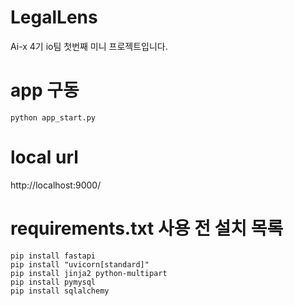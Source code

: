 # LegalLens
Ai-x 4기 io팀 첫번째 미니 프로젝트입니다.


# app 구동
```
python app_start.py
```

# local url
http://localhost:9000/


# requirements.txt 사용 전 설치 목록
```
pip install fastapi
pip install "uvicorn[standard]"
pip install jinja2 python-multipart
pip install pymysql
pip install sqlalchemy
```